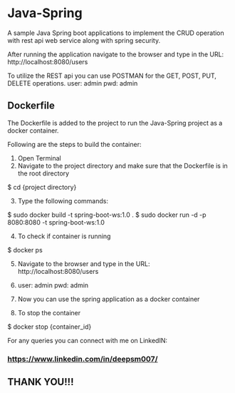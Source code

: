 # Java-Spring
A sample Java Spring boot applications to implement the CRUD operation with rest api web service along with spring security.

After running the application navigate to the browser and type in the URL: http://localhost:8080/users

To utilize the REST api you can use POSTMAN for the GET, POST, PUT, DELETE operations. user: admin pwd: admin

## Dockerfile ##

The Dockerfile is added to the project to run the Java-Spring project as a docker container.

Following are the steps to build the container:

1. Open Terminal
2. Navigate to the project directory and make sure that the Dockerfile is in the root directory

$ cd {project directory}

3. Type the following commands:

$ sudo docker build -t spring-boot-ws:1.0 .
$ sudo docker run -d -p 8080:8080 -t spring-boot-ws:1.0

4. To check if container is running 

$ docker ps  

5. Navigate to the browser and type in the URL: http://localhost:8080/users

6. user: admin
   pwd: admin

7. Now you can use the spring application as a docker container

8. To stop the container 

$ docker stop {container_id}


For any queries you can connect with me on LinkedIN: 

### https://www.linkedin.com/in/deepsm007/ ###

## THANK YOU!!! ##

